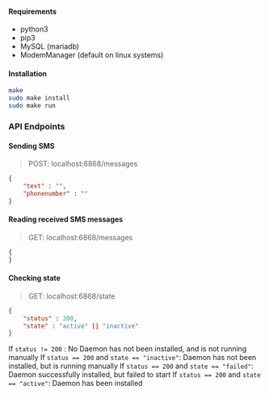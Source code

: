 #### Requirements
* python3
* pip3
* MySQL (mariadb)
* ModemManager (default on linux systems)

#### Installation
```bash
make
sudo make install
sudo make run
```

### API Endpoints
#### Sending SMS
> POST: localhost:6868/messages
```JSON
{
	"text" : "",
	"phonenumber" : ""
}
```

#### Reading received SMS messages
> GET: localhost:6868/messages
```JSON
{
}
```

#### Checking state
> GET: localhost:6868/state
```JSON
{
	"status" : 200,
	"state" : "active" || "inactive"  
}
```
If `status != 200` : No Daemon has not been installed, and is not running manually
If `status == 200` and `state == "inactive"`: Daemon has not been installed, but is running manually
If `status == 200` and `state == "failed"`: Daemon successfully installed, but failed to start 
If `status == 200` and `state == "active"`: Daemon has been installed
